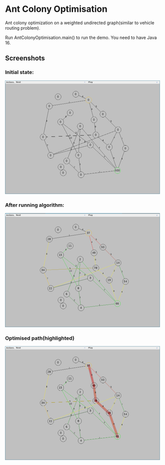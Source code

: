 # Ant Colony Optimisation
Ant colony optimization on a weighted undirected graph(similar to vehicle routing problem).

Run AntColonyOptimisation.main() to run the demo. You need to have Java 16.

## Screenshots

### Initial state:
![initial state](1.png)

### After running algorithm:
![after running](2.png)

### Optimised path(highlighted)
![highlighted path](3.png)
